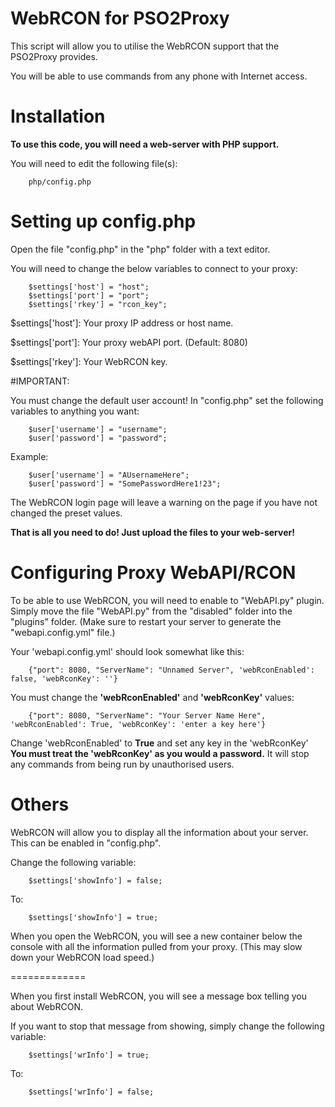 WebRCON for PSO2Proxy
=============

This script will allow you to utilise the WebRCON support that the PSO2Proxy provides.
<p>
You will be able to use commands from any phone with Internet access.

Installation
=============

<b>To use this code, you will need a web-server with PHP support.</b>

You will need to edit the following file(s):
```
	php/config.php
```

Setting up config.php
=============

Open the file "config.php" in the "php" folder with a text editor.

You will need to change the below variables to connect to your proxy:
```
	$settings['host'] = "host";
	$settings['port'] = "port";
	$settings['rkey'] = "rcon_key";
```

$settings['host']: Your proxy IP address or host name.
<p>
$settings['port']: Your proxy webAPI port. (Default: 8080)
<p>
$settings['rkey']: Your WebRCON key.

#IMPORTANT:

You must change the default user account! In "config.php" set the following variables to anything you want:
```
	$user['username'] = "username";
	$user['password'] = "password";
```

Example:
```
	$user['username'] = "AUsernameHere";
	$user['password'] = "SomePasswordHere1!23";
```

The WebRCON login page will leave a warning on the page if you have not changed the preset values.

<b>That is all you need to do! Just upload the files to your web-server!</b>

Configuring Proxy WebAPI/RCON
=============

To be able to use WebRCON, you will need to enable to "WebAPI.py" plugin.
Simply move the file "WebAPI.py" from the "disabled" folder into the "plugins" folder.
(Make sure to restart your server to generate the "webapi.config.yml" file.)

Your 'webapi.config.yml' should look somewhat like this:

```
	{"port": 8080, "ServerName": "Unnamed Server", 'webRconEnabled': false, 'webRconKey': ''}
```

You must change the <b>'webRconEnabled'</b> and <b>'webRconKey'</b> values:

```
	{"port": 8080, "ServerName": "Your Server Name Here", 'webRconEnabled': True, 'webRconKey': 'enter a key here'}
```

Change 'webRconEnabled' to <b>True</b> and set any key in the 'webRconKey'
<b>You must treat the 'webRconKey' as you would a password.</b> It will stop any commands from being run by unauthorised users.


Others
=============

WebRCON will allow you to display all the information about your server. This can be enabled in "config.php".

Change the following variable:
```
	$settings['showInfo'] = false;
```

To:
```
	$settings['showInfo'] = true;
```

When you open the WebRCON, you will see a new container below the console with all the information pulled from your proxy.
(This may slow down your WebRCON load speed.)

=============

When you first install WebRCON, you will see a message box telling you about WebRCON.

If you want to stop that message from showing, simply change the following variable:
```
	$settings['wrInfo'] = true;
```

To:
```
	$settings['wrInfo'] = false;
```